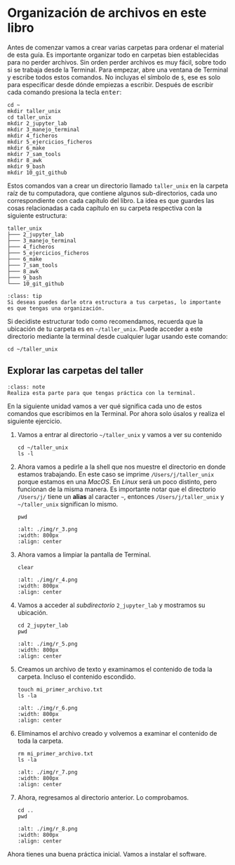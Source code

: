 # Organización de archivos en este libro

Antes de comenzar vamos a crear varias carpetas para ordenar el material de esta guía. Es importante organizar todo en carpetas bien establecidas para no perder archivos. Sin orden perder archivos es muy fácil, sobre todo si se trabaja desde la Terminal. Para empezar, abre una ventana de Terminal y escribe todos estos comandos. No incluyas el símbolo de `$`, ese es solo para especificar desde dónde empiezas a escribir. Después de escribir cada comando presiona la tecla <kbd>enter</kbd>:

```shell
cd ~
mkdir taller_unix
cd taller_unix
mkdir 2_jupyter_lab
mkdir 3_manejo_terminal
mkdir 4_ficheros
mkdir 5_ejercicios_ficheros
mkdir 6_make
mkdir 7_sam_tools
mkdir 8_awk
mkdir 9_bash
mkdir 10_git_github
```

Estos comandos van a crear un directorio llamado `taller_unix` en la carpeta raíz de tu computadora, que contiene algunos sub-directorios, cada uno correspondiente con cada capítulo del libro. La idea es que guardes las cosas relacionadas a cada capítulo en su carpeta respectiva con la siguiente estructura:

```
taller_unix
├─── 2_jupyter_lab  
├─── 3_manejo_terminal
├─── 4_ficheros
├─── 5_ejercicios_ficheros
├─── 6_make
├─── 7_sam_tools
├─── 8_awk
├─── 9_bash
└─── 10_git_github
```

```{admonition} Tip
:class: tip
Si deseas puedes darle otra estructura a tus carpetas, lo importante es que tengas una organización. 
```

Si decidiste estructurar todo como recomendamos, recuerda que la ubicación de tu carpeta es en `~/taller_unix`. Puede acceder a este directorio mediante la terminal desde cualquier lugar usando este comando:

```shell
cd ~/taller_unix
```

## Explorar las carpetas del taller

```{admonition} Nota
:class: note
Realiza esta parte para que tengas práctica con la terminal.
```

En la siguiente unidad vamos a ver qué significa cada uno de estos comandos que escribimos en la Terminal. Por ahora solo úsalos y realiza el siguiente ejercicio.

1. Vamos a entrar al directorio `~/taller_unix` y vamos a ver su contenido

    ```shell
    cd ~/taller_unix
    ls -l
    ```

2. Ahora vamos a pedirle a la shell que nos muestre el directorio en donde estamos trabajando. En este caso se imprime `/Users/j/taller_unix` porque estamos en una *MacOS*. En *Linux* será un poco distinto, pero funcionan de la misma manera. Es importante notar que el directorio `/Users/j/` tiene un **alias** al caracter `~`, entonces `/Users/j/taller_unix` y `~/taller_unix` significan lo mismo.

    ```shell
    pwd
    ```

    ```{image} ./img/r_3.png
    :alt: ./img/r_3.png
    :width: 800px
    :align: center
    ```

3. Ahora vamos a limpiar la pantalla de Terminal.

    ```shell
    clear
    ```

    ```{image} ./img/r_4.png
    :alt: ./img/r_4.png
    :width: 800px
    :align: center
    ```

4. Vamos a acceder al *subdirectorio* `2_jupyter_lab` y mostramos su ubicación.

    ```shell
    cd 2_jupyter_lab
    pwd
    ```

    ```{image} ./img/r_5.png
    :alt: ./img/r_5.png
    :width: 800px
    :align: center
    ```

5. Creamos un archivo de texto y examinamos el contenido de toda la carpeta. Incluso el contenido escondido.

    ```shell
    touch mi_primer_archivo.txt
    ls -la
    ```

    ```{image} ./img/r_6.png
    :alt: ./img/r_6.png
    :width: 800px
    :align: center
    ```

6. Eliminamos el archivo creado y volvemos a examinar el contenido de toda la carpeta.

    ```shell
    rm mi_primer_archivo.txt
    ls -la
    ```

    ```{image} ./img/r_7.png
    :alt: ./img/r_7.png
    :width: 800px
    :align: center
    ```

7. Ahora, regresamos al directorio anterior. Lo comprobamos.

    ```shell
    cd ..
    pwd
    ```

    ```{image} ./img/r_8.png
    :alt: ./img/r_8.png
    :width: 800px
    :align: center
    ```

Ahora tienes una buena práctica inicial. Vamos a instalar el software.
